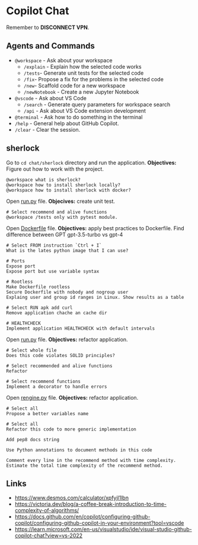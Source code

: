 # Copilot Chat

Remember to **DISCONNECT VPN**.

## Agents and Commands

* `@workspace` - Ask about your workspace
	* `/explain` - Explain how the selected code works
	* `/tests`- Generate unit tests for the selected code
	* `/fix`- Propose a fix for the problems in the selected code
	* `/new`- Scaffold code for a new workspace
	* `/newNotebook` - Create a new Jupyter Notebook
* `@vscode` - Ask about VS Code
	* `/search` - Generate query parameters for workspace search
	* `/api` - Ask about VS Code extension development
* `@terminal` - Ask how to do something in the terminal
* `/help` - General help about GitHub Copilot.
* `/clear` - Clear the session.

## sherlock

Go to `cd chat/sherlock` directory and run the application. **Objectives:** Figure out how to work with the project.

```
@workspace what is sherlock?
@workspace how to install sherlock locally?
@workspace how to install sherlock with docker?
```

Open [run.py](sherlock/app/run.py) file. **Objecives:** create unit test.

```
# Select recommend and alive functions
@workspace /tests only with pytest module.
```

Open [Dockerfile](sherlock/Dockerfile) file. **Objectives:** apply best practices to Dockerfile. Find difference between GPT gpt-3.5-turbo vs gpt-4

```
# Select FROM instruction `Ctrl + I`
What is the lates python image that I can use?

# Ports
Expose port
Expose port but use variable syntax

# Rootless
Make Dockerfile rootless
Secure Dockerfile with nobody and nogroup user
Explaing user and group id ranges in Linux. Show results as a table

# Select RUN apk add curl
Remove application chache an cache dir

# HEALTHCHECK
Implement application HEALTHCHECK with default intervals
```

Open [run.py](sherlock/app/run.py) file. **Objectives:** refactor application.

```
# Select whole file
Does this code violates SOLID principles?

# Select recommended and alive functions
Refactor

# Select recommend functions
Implement a decorator to handle errors
```

Open [rengine.py](sherlock/app/rengine.py) file. **Objectives:** refactor application.

```
# Select all
Propose a better variables name

# Select all
Refactor this code to more generic implementation

Add pep8 docs string

Use Python annotations to document methods in this code

Comment every line in the recommend method with time complexity. Estimate the total time complexity of the recommend method.
```

## Links

- https://www.desmos.com/calculator/xpfyjl1lbn
- https://victoria.dev/blog/a-coffee-break-introduction-to-time-complexity-of-algorithms/
- https://docs.github.com/en/copilot/configuring-github-copilot/configuring-github-copilot-in-your-environment?tool=vscode
- https://learn.microsoft.com/en-us/visualstudio/ide/visual-studio-github-copilot-chat?view=vs-2022
